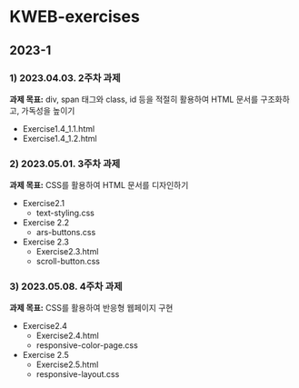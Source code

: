 # KWEB-exercises

## 2023-1
### 1) 2023.04.03. 2주차 과제
**과제 목표:** div, span 태그와 class, id 등을 적절히 활용하여 HTML 문서를 구조화하고, 가독성을 높이기
- Exercise1.4_1.1.html 
- Exercise1.4_1.2.html

### 2) 2023.05.01. 3주차 과제
**과제 목표:** CSS를 활용하여 HTML 문서를 디자인하기
- Exercise2.1
  - text-styling.css
- Exercise 2.2
  - ars-buttons.css
- Exercise 2.3
  - Exercise2.3.html 
  - scroll-button.css

### 3) 2023.05.08. 4주차 과제
**과제 목표:** CSS를 활용하여 반응형 웹페이지 구현
- Exercise2.4
  - Exercise2.4.html 
  - responsive-color-page.css
- Exercise 2.5
  - Exercise2.5.html
  - responsive-layout.css
